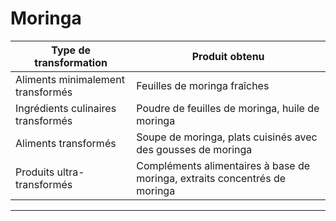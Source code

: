 # Moringa

| **Type de transformation**         | **Produit obtenu**                                                         |
| ---------------------------------- | -------------------------------------------------------------------------- |
| Aliments minimalement transformés  | Feuilles de moringa fraîches                                               |
| Ingrédients culinaires transformés | Poudre de feuilles de moringa, huile de moringa                            |
| Aliments transformés               | Soupe de moringa, plats cuisinés avec des gousses de moringa               |
| Produits ultra-transformés         | Compléments alimentaires à base de moringa, extraits concentrés de moringa |

---
